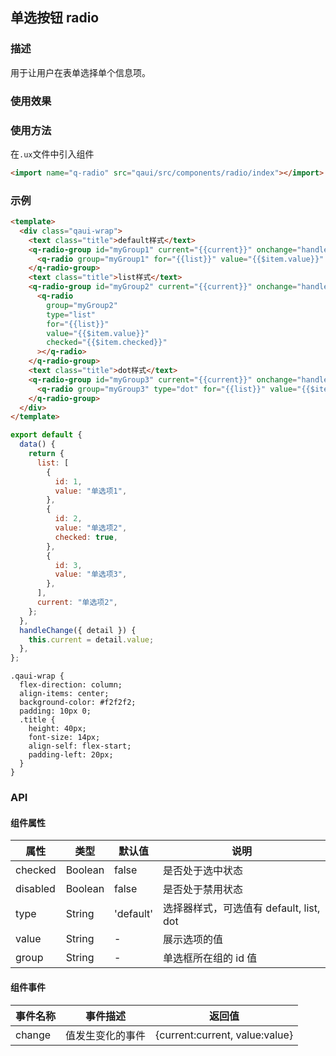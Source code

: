 ## 单选按钮 radio

### 描述

用于让用户在表单选择单个信息项。

### 使用效果

<preview url="https://editor.quickapp.cn/preview/2009/Yz/2009YzjNs0Tl/build/pages/button"/>

### 使用方法

在`.ux`文件中引入组件

```html
<import name="q-radio" src="qaui/src/components/radio/index"></import>
```

### 示例

```html
<template>
  <div class="qaui-wrap">
    <text class="title">default样式</text>
    <q-radio-group id="myGroup1" current="{{current}}" onchange="handleChange">
      <q-radio group="myGroup1" for="{{list}}" value="{{$item.value}}" checked="{{$item.checked}}"></q-radio>
    </q-radio-group>
    <text class="title">list样式</text>
    <q-radio-group id="myGroup2" current="{{current}}" onchange="handleChange">
      <q-radio
        group="myGroup2"
        type="list"
        for="{{list}}"
        value="{{$item.value}}"
        checked="{{$item.checked}}"
      ></q-radio>
    </q-radio-group>
    <text class="title">dot样式</text>
    <q-radio-group id="myGroup3" current="{{current}}" onchange="handleChange">
      <q-radio group="myGroup3" type="dot" for="{{list}}" value="{{$item.value}}" checked="{{$item.checked}}"></q-radio>
    </q-radio-group>
  </div>
</template>
```

```js
export default {
  data() {
    return {
      list: [
        {
          id: 1,
          value: "单选项1",
        },
        {
          id: 2,
          value: "单选项2",
          checked: true,
        },
        {
          id: 3,
          value: "单选项3",
        },
      ],
      current: "单选项2",
    };
  },
  handleChange({ detail }) {
    this.current = detail.value;
  },
};
```

```less
.qaui-wrap {
  flex-direction: column;
  align-items: center;
  background-color: #f2f2f2;
  padding: 10px 0;
  .title {
    height: 40px;
    font-size: 14px;
    align-self: flex-start;
    padding-left: 20px;
  }
}
```

### API

#### 组件属性

| 属性     | 类型    | 默认值    | 说明                                    |
| -------- | ------- | --------- | --------------------------------------- |
| checked  | Boolean | false     | 是否处于选中状态                        |
| disabled | Boolean | false     | 是否处于禁用状态                        |
| type     | String  | 'default' | 选择器样式，可选值有 default, list, dot |
| value    | String  | -         | 展示选项的值                            |
| group    | String  | -         | 单选框所在组的 id 值                    |

#### 组件事件

| 事件名称 | 事件描述         | 返回值                         |
| -------- | ---------------- | ------------------------------ |
| change   | 值发生变化的事件 | {current:current, value:value} |
